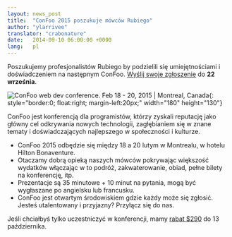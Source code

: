 ```yaml
---
layout: news_post
title:  "ConFoo 2015 poszukuje mówców Rubiego"
author: "ylarrivee"
translator: "crabonature"
date:   2014-09-10 06:00:00 +0000
lang:   pl
---
```


Poszukujemy profesjonalistów Rubiego by podzielili się umiejętnościami i doświadczeniem
na następnym ConFoo. [Wyślij swoje zgłoszenie][1] do **22 września**.

![ConFoo web dev conference. Feb 18 - 20, 2015 &#124; Montreal, Canada][logo]{: style="border:0; float:right; margin-left:20px;" width="180" height="130"}

ConFoo jest konferencją dla programistów, którzy zyskali reputację jako główny
cel odkrywania nowych technologii, zagłębianiem się w znane tematy i
doświadczających najlepszego w społeczności i kulturze.

 * ConFoo 2015 odbędzie się między 18 a 20 lutym w Montrealu, w hotelu Hilton Bonaventure.
 * Otaczamy dobrą opieką naszych mówców pokrywając większość wydatków włączając w to podróż, zakwaterowanie, obiad, pełne bilety na konferencję, itp.
 * Prezentacje są 35 minutowe + 10 minut na pytania, mogą być wygłaszane po angielsku lub francusku.
 * ConFoo jest otwartym środowiskiem gdzie każdy może się zgłosić. Jesteś utalentowany i przyjazny? Przyłącz się do nas.

Jeśli chciałbyś tylko uczestniczyć w konferencji, mamy
[rabat $290][2] do 13 października.

[logo]: http://confoo.ca/images/propaganda/2015/en/like.gif
[1]: http://confoo.ca/en/call-for-papers
[2]: http://confoo.ca/en/register
